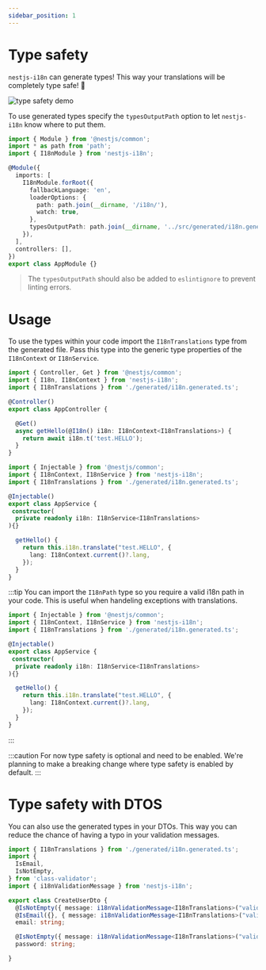 ```yaml
---
sidebar_position: 1
---
```


# Type safety

`nestjs-i18n` can generate types! This way your translations will be completely type safe! 🎉

![type safety demo](./../../static/img/type-safety.gif)

To use generated types specify the `typesOutputPath` option to let `nestjs-i18n` know where to put them.

```typescript title="src/app.module.ts"
import { Module } from '@nestjs/common';
import * as path from 'path';
import { I18nModule } from 'nestjs-i18n';

@Module({
  imports: [
    I18nModule.forRoot({
      fallbackLanguage: 'en',
      loaderOptions: {
        path: path.join(__dirname, '/i18n/'),
        watch: true,
      },
      typesOutputPath: path.join(__dirname, '../src/generated/i18n.generated.ts'),
    }),
  ],
  controllers: [],
})
export class AppModule {}
```

> The `typesOutputPath` should also be added to `eslintignore` to prevent linting errors.

# Usage

To use the types within your code import the `I18nTranslations` type from the generated file. Pass this type into the generic type properties of the `I18nContext` or `I18nService`.

```typescript title="src/app.controller.ts"
import { Controller, Get } from '@nestjs/common';
import { I18n, I18nContext } from 'nestjs-i18n';
import { I18nTranslations } from './generated/i18n.generated.ts';

@Controller()
export class AppController {

  @Get()
  async getHello(@I18n() i18n: I18nContext<I18nTranslations>) {
    return await i18n.t('test.HELLO');
  }
}
```

```typescript title="src/app.service.ts"
import { Injectable } from '@nestjs/common';
import { I18nContext, I18nService } from 'nestjs-i18n';
import { I18nTranslations } from './generated/i18n.generated.ts';

@Injectable()
export class AppService {
 constructor(
  private readonly i18n: I18nService<I18nTranslations>
){}

  getHello() {
    return this.i18n.translate("test.HELLO", {
      lang: I18nContext.current()?.lang,
    });
  }
}
```


:::tip
You can import the `I18nPath` type so you require a valid i18n path in your code. This is useful when handeling exceptions with translations.

```typescript title="src/app.service.ts"
import { Injectable } from '@nestjs/common';
import { I18nContext, I18nService } from 'nestjs-i18n';
import { I18nTranslations } from './generated/i18n.generated.ts';

@Injectable()
export class AppService {
 constructor(
  private readonly i18n: I18nService<I18nTranslations>
){}

  getHello() {
    return this.i18n.translate("test.HELLO", {
      lang: I18nContext.current()?.lang,
    });
  }
}
```
:::

:::caution
For now type safety is optional and need to be enabled. We're planning to make a breaking change where type safety is enabled by default.
:::

# Type safety with DTOS

You can also use the generated types in your DTOs. This way you can reduce the chance of having a typo in your validation messages.

```typescript title="src/craete-user.dto.ts"
import { I18nTranslations } from './generated/i18n.generated.ts';
import {
  IsEmail,
  IsNotEmpty,
} from 'class-validator';
import { i18nValidationMessage } from 'nestjs-i18n';

export class CreateUserDto {
  @IsNotEmpty({ message: i18nValidationMessage<I18nTranslations>("validation.isNotEmpty")})
  @IsEmail({}, { message: i18nValidationMessage<I18nTranslations>("validation.isEmail")})
  email: string;

  @IsNotEmpty({ message: i18nValidationMessage<I18nTranslations>("validation.isNotEmpty")})
  password: string;

}

```
